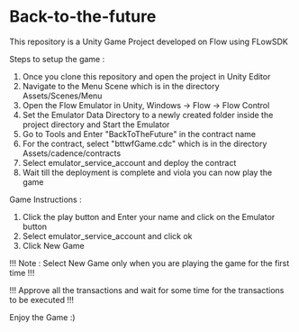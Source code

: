 # Back-to-the-future

This repository is a Unity Game Project developed on Flow using FLowSDK 

Steps to setup the game :

1) Once you clone this repository and open the project in Unity Editor
2) Navigate to the Menu Scene which is in the directory Assets/Scenes/Menu
3) Open the Flow Emulator in Unity, Windows -> Flow -> Flow Control
4) Set the Emulator Data Directory to a newly created folder inside the project directory and Start the Emulator
5) Go to Tools and Enter "BackToTheFuture" in the contract name
6) For the contract, select "bttwfGame.cdc" which is in the directory Assets/cadence/contracts
7) Select emulator_service_account and deploy the contract
8) Wait till the deployment is complete and viola you can now play the game


Game Instructions :

1) Click the play button and Enter your name and click on the Emulator button
2) Select emulator_service_account and click ok
3) Click New Game
   
 !!!  Note : Select New Game only when you are playing the game for the first time  !!!


 
 !!!  Approve all the transactions and wait for some time for the transactions to be executed  !!!
 
Enjoy the Game :)

